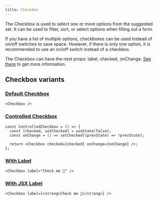 ```yaml
---
title: Checkbox
---
```


The Checkbox is used to select one or more options from the suggested set. It can be used to filter, sort, or select options when filling out a form.

If you have a list of multiple options, checkboxes can be used instead of on/off switches to save space. However, if there is only one option, it is recommended to use an on/off switch instead of a checkbox.

The Checkbox can have the next props: label, checked, onChange. [See there](/storybook/?path=/docs/core-controls-checkbox--docs) to get more information.

## Checkbox variants

### [Default Checkbox](/storybook/?path=/story/core-controls-checkbox--default-checkbox)

```tsx
<Checkbox />
```

### [Controlled Checkbox](/storybook/?path=/story/core-controls-checkbox--controlled-checkbox)

```tsx
const ControlledCheckbox = () => {
  const [checked, setChecked] = useState(false);
  const onChange = () => setChecked((prevState) => !prevState);

  return <Checkbox checked={checked} onChange={onChange} />;
};
```

### [With Label](/storybook/?path=/story/core-controls-checkbox--with-label)

```tsx
<Checkbox label="Check me 🌵" />
```

### [With JSX Label](/storybook/?path=/story/core-controls-checkbox--with-jsx-label)

```tsx
<Checkbox label={<strong>Check me 🌵</strong>} />
```
